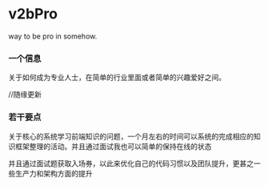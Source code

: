 # v2bPro

way to be pro in somehow.

### 一个信息

关于如何成为专业人士，在简单的行业里面或者简单的兴趣爱好之间。


//随缘更新

### 若干要点

关于核心的系统学习前端知识的问题，一个月左右的时间可以系统的完成相应的知识框架整理的活动。并且通过面试我也可以简单的保持在线的状态

并且通过面试题获取入场券，以此来优化自己的代码习惯以及团队提升，更甚之一些生产力和架构方面的提升
